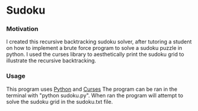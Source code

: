 # Sudoku

### Motivation
I created this recursive backtracking sudoku solver, after tutoring a student on how to implement a brute force program to solve a sudoku puzzle in python.
I used the curses library to aesthetically print the sudoku grid to illustrate the recursive backtracking.

### Usage
This program uses [Python](https://www.python.org/downloads/) and [Curses](https://docs.python.org/3/howto/curses.html)
The program can be ran in the terminal with "python sudoku.py". When ran the program will attempt to solve the sudoku grid in the sudoku.txt file.
